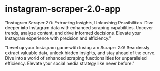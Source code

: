 # instagram-scraper-2.0-app
"Instagram Scraper 2.0: Extracting Insights, Unleashing Possibilities. Dive deeper into Instagram data with enhanced scraping capabilities. Uncover trends, analyze content, and drive informed decisions. Elevate your Instagram experience with precision and efficiency."


"Level up your Instagram game with Instagram Scraper 2.0! Seamlessly extract valuable data, unlock hidden insights, and stay ahead of the curve. Dive into a world of enhanced scraping functionalities for unparalleled efficiency. Elevate your social media strategy like never before."






